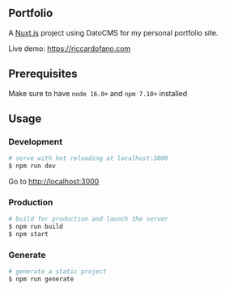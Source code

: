 ## Portfolio

A [Nuxt.js](https://github.com/nuxt/nuxt.js) project using DatoCMS for my personal portfolio site.

Live demo: https://riccardofano.com

## Prerequisites

Make sure to have `node 16.0+` and `npm 7.10+` installed

## Usage

### Development

``` bash
# serve with hot reloading at localhost:3000
$ npm run dev
```

Go to [http://localhost:3000](http://localhost:3000)

### Production

``` bash
# build for production and launch the server
$ npm run build
$ npm start
```

### Generate

``` bash
# generate a static project
$ npm run generate
```

